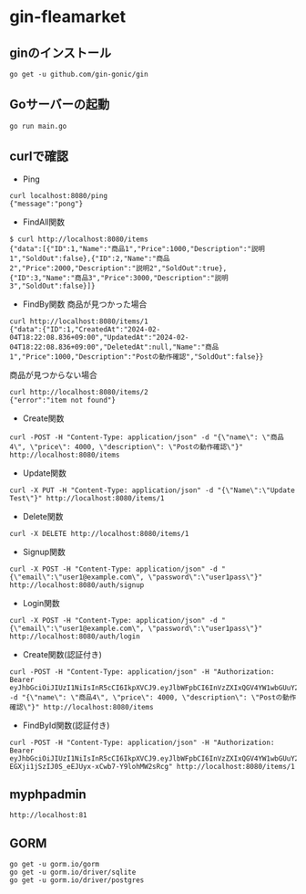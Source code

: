 # gin-fleamarket
## ginのインストール
```
go get -u github.com/gin-gonic/gin
```
## Goサーバーの起動
```
go run main.go
```
## curlで確認
- Ping
```
curl localhost:8080/ping
{"message":"pong"}
```
- FindAll関数
```
$ curl http://localhost:8080/items
{"data":[{"ID":1,"Name":"商品1","Price":1000,"Description":"説明1","SoldOut":false},{"ID":2,"Name":"商品2","Price":2000,"Description":"説明2","SoldOut":true},{"ID":3,"Name":"商品3","Price":3000,"Description":"説明3","SoldOut":false}]}
```
- FindBy関数
商品が見つかった場合
```
curl http://localhost:8080/items/1
{"data":{"ID":1,"CreatedAt":"2024-02-04T18:22:08.836+09:00","UpdatedAt":"2024-02-04T18:22:08.836+09:00","DeletedAt":null,"Name":"商品1","Price":1000,"Description":"Postの動作確認","SoldOut":false}}
```
商品が見つからない場合
```
curl http://localhost:8080/items/2
{"error":"item not found"}
```
-  Create関数
```
curl -POST -H "Content-Type: application/json" -d "{\"name\": \"商品4\", \"price\": 4000, \"description\": \"Postの動作確認\"}" http://localhost:8080/items
```
- Update関数
```
curl -X PUT -H "Content-Type: application/json" -d "{\"Name\":\"Update Test\"}" http://localhost:8080/items/1
```
- Delete関数
```
curl -X DELETE http://localhost:8080/items/1
```

- Signup関数
```
curl -X POST -H "Content-Type: application/json" -d "{\"email\":\"user1@example.com\", \"password\":\"user1pass\"}" http://localhost:8080/auth/signup
```
- Login関数
```
curl -X POST -H "Content-Type: application/json" -d "{\"email\":\"user1@example.com\", \"password\":\"user1pass\"}" http://localhost:8080/auth/login
```
-  Create関数(認証付き)
```
curl -POST -H "Content-Type: application/json" -H "Authorization: Bearer eyJhbGciOiJIUzI1NiIsInR5cCI6IkpXVCJ9.eyJlbWFpbCI6InVzZXIxQGV4YW1wbGUuY29tIiwiZXhwIjoxNzA3MjMzMzkyLCJzdWIiOjJ9.8pLhswOhbKnuym5ASsS6dO0pvAbJfIozrGXYl3vLz0s" -d "{\"name\": \"商品4\", \"price\": 4000, \"description\": \"Postの動作確認\"}" http://localhost:8080/items
```
- FindById関数(認証付き)
```
curl -POST -H "Content-Type: application/json" -H "Authorization: Bearer eyJhbGciOiJIUzI1NiIsInR5cCI6IkpXVCJ9.eyJlbWFpbCI6InVzZXIxQGV4YW1wbGUuY29tIiwiZXhwIjoxNzA3NDA2NzIzLCJzdWIiOjJ9.Xqe-EGXji1jSzIJ0S_eEJUyx-xCwb7-Y9lohMW2sRcg" http://localhost:8080/items/1
```

## myphpadmin
```
http://localhost:81
```

## GORM
```
go get -u gorm.io/gorm
go get -u gorm.io/driver/sqlite
go get -u gorm.io/driver/postgres
```
